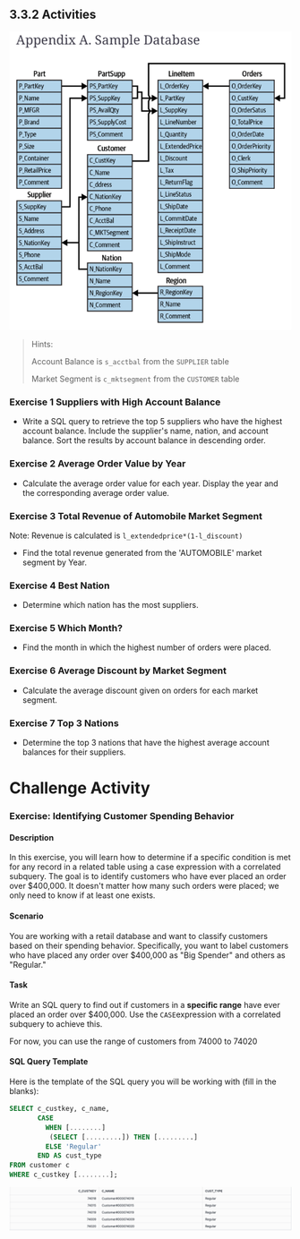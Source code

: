 ## 3.3.2 Activities

![image-20231018205242720](images/image-20231018205242720.png)

> Hints: 
>
> Account Balance is `s_acctbal` from the `SUPPLIER` table 
>
> Market Segment is `c_mktsegment` from the `CUSTOMER` table

### Exercise 1 **Suppliers with High Account Balance**

- Write a SQL query to retrieve the top 5 suppliers who have the highest account balance. Include the supplier's name, nation, and account balance. Sort the results by account balance in descending order.

### Exercise 2 **Average Order Value by Year**

- Calculate the average order value for each year. Display the year and the corresponding average order value.

### Exercise 3 Total Revenue of Automobile Market Segment

Note: Revenue is calculated is `l_extendedprice*(1-l_discount)`

* Find the total revenue generated from the 'AUTOMOBILE' market segment by Year.

### Exercise 4 Best Nation

* Determine which nation has the most suppliers.

### Exercise 5 Which Month?

* Find the month in which the highest number of orders were placed.

### Exercise 6 Average Discount by Market Segment

* Calculate the average discount given on orders for each market segment.

### Exercise 7 Top 3 Nations

* Determine the top 3 nations that have the highest average account balances for their suppliers.



# Challenge Activity

### Exercise: Identifying Customer Spending Behavior

#### Description

In this exercise, you will learn how to determine if a specific condition is met for any record in a related table using a case expression with a correlated subquery. The goal is to identify customers who have ever placed an order over $400,000. It doesn't matter how many such orders were placed; we only need to know if at least one exists.

#### Scenario

You are working with a retail database and want to classify customers based on their spending behavior. Specifically, you want to label customers who have placed any order over $400,000 as "Big Spender" and others as "Regular."

#### Task

Write an SQL query to find out if customers in a **specific range** have ever placed an order over $400,000. Use the `CASE`expression with a correlated subquery to achieve this.

For now, you can use the range of customers from 74000 to 74020

#### SQL Query Template

Here is the template of the SQL query you will be working with (fill in the blanks):

```sql
SELECT c_custkey, c_name,
       CASE
         WHEN [........]
          (SELECT [.........]) THEN [.........]
         ELSE 'Regular'
       END AS cust_type
FROM customer c
WHERE c_custkey [........];
```

![image-20240702143230886](images/image-20240702143230886.png)



